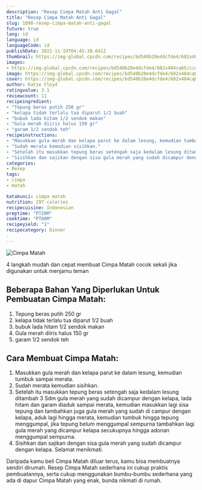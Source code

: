 ```yaml
---
description: "Resep Cimpa Matah Anti Gagal"
title: "Resep Cimpa Matah Anti Gagal"
slug: 1098-resep-cimpa-matah-anti-gagal
future: true
lang: id
language: id
languageCode: id
publishDate: 2021-11-19T04:45:30.641Z 
thumbnail: https://img-global.cpcdn.com/recipes/bd540b28e4dcfde4/682x484cq65/cimpa-matah-foto-resep-utama.png
images:
- https://img-global.cpcdn.com/recipes/bd540b28e4dcfde4/682x484cq65/cimpa-matah-foto-resep-utama.png
image: https://img-global.cpcdn.com/recipes/bd540b28e4dcfde4/682x484cq65/cimpa-matah-foto-resep-utama.png
cover: https://img-global.cpcdn.com/recipes/bd540b28e4dcfde4/682x484cq65/cimpa-matah-foto-resep-utama.png
author: Katie Floyd
ratingvalue: 3.1
reviewcount: 11
recipeingredient:
- "Tepung beras putih 250 gr"
- "kelapa tidak terlalu tua diparut 1/2 buah"
- "bubuk lada hitam 1/2 sendok makan"
- "Gula merah diiris halus 150 gr"
- "garam 1/2 sendok teh"
recipeinstructions:
- "Masukkan gula merah dan kelapa parut ke dalam lesung, kemudian tumbuk sampai merata."
- "Sudah merata kemudian sisihkan."
- "Setelah itu masukkan tepung beras setengah saja kedalam lesung ditambah 3 Sdm gula merah yang sudah dicampur dengan kelapa, lada hitam dan garam diaduk sampai merata, kemudian masukkan lagi sisa tepung dan tambahkan juga gula merah yang sudah di campur dengan kelapa, aduk lagi hingga merata, kemudian tumbuk hingga tepung menggumpal, jika tepung belum menggumpal sempurna tambahkan lagi gula merah yang dicampur kelapa secukupnya hingga adonan menggumpal sempurna."
- "Sisihkan dan sajikan dengan sisa gula merah yang sudah dicampur dengan kelapa. Selamat menikmati."
categories:
- Resep
tags:
- cimpa
- matah

katakunci: cimpa matah 
nutrition: 297 calories
recipecuisine: Indonesian
preptime: "PT20M"
cooktime: "PT60M"
recipeyield: "1"
recipecategory: Dinner
. 
---
```



![Cimpa Matah](https://img-global.cpcdn.com/recipes/bd540b28e4dcfde4/682x484cq65/cimpa-matah-foto-resep-utama.png)

4 langkah mudah dan cepat membuat  Cimpa Matah cocok sekali jika digunakan untuk menjamu teman

<!--inarticleads1-->

## Beberapa Bahan Yang Diperlukan Untuk Pembuatan Cimpa Matah:

1. Tepung beras putih 250 gr
1. kelapa tidak terlalu tua diparut 1/2 buah
1. bubuk lada hitam 1/2 sendok makan
1. Gula merah diiris halus 150 gr
1. garam 1/2 sendok teh



<!--inarticleads2-->

## Cara Membuat Cimpa Matah:

1. Masukkan gula merah dan kelapa parut ke dalam lesung, kemudian tumbuk sampai merata.
1. Sudah merata kemudian sisihkan.
1. Setelah itu masukkan tepung beras setengah saja kedalam lesung ditambah 3 Sdm gula merah yang sudah dicampur dengan kelapa, lada hitam dan garam diaduk sampai merata, kemudian masukkan lagi sisa tepung dan tambahkan juga gula merah yang sudah di campur dengan kelapa, aduk lagi hingga merata, kemudian tumbuk hingga tepung menggumpal, jika tepung belum menggumpal sempurna tambahkan lagi gula merah yang dicampur kelapa secukupnya hingga adonan menggumpal sempurna.
1. Sisihkan dan sajikan dengan sisa gula merah yang sudah dicampur dengan kelapa. Selamat menikmati.




Daripada kamu beli  Cimpa Matah  diluar terus, kamu  bisa membuatnya sendiri dirumah. Resep  Cimpa Matah  sederhana ini cukup praktis pembuatannya, serta cukup menggunakan bumbu-bumbu sederhana yang ada di dapur  Cimpa Matah  yang enak, bunda nikmati di rumah.
